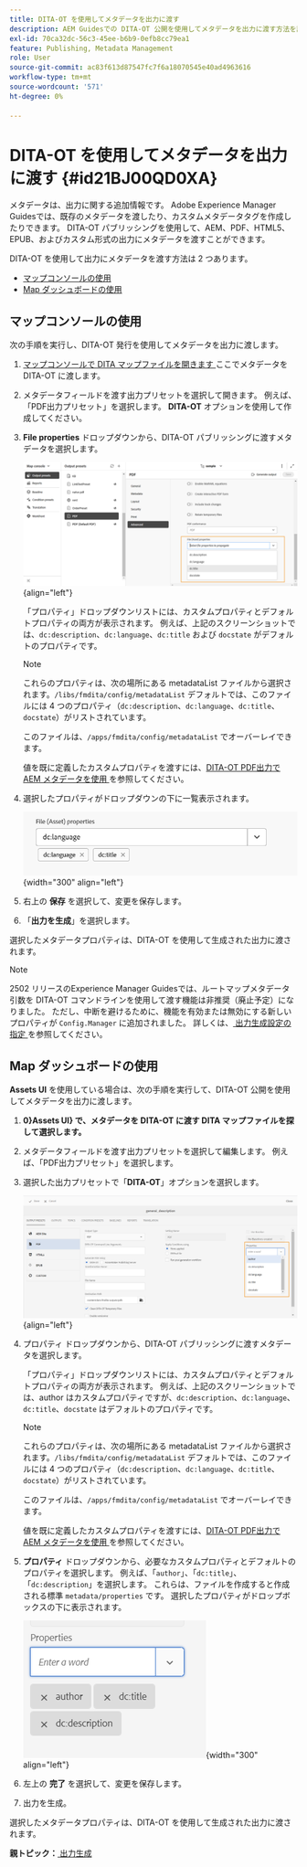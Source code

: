 ```yaml
---
title: DITA-OT を使用してメタデータを出力に渡す
description: AEM Guidesでの DITA-OT 公開を使用してメタデータを出力に渡す方法を説明します。
exl-id: 70ca32dc-56c3-45ee-b6b9-0efb8cc79ea1
feature: Publishing, Metadata Management
role: User
source-git-commit: ac83f613d87547fc7f6a18070545e40ad4963616
workflow-type: tm+mt
source-wordcount: '571'
ht-degree: 0%

---
```


# DITA-OT を使用してメタデータを出力に渡す {#id21BJ00QD0XA}

メタデータは、出力に関する追加情報です。 Adobe Experience Manager Guidesでは、既存のメタデータを渡したり、カスタムメタデータタグを作成したりできます。 DITA-OT パブリッシングを使用して、AEM、PDF、HTML5、EPUB、およびカスタム形式の出力にメタデータを渡すことができます。

DITA-OT を使用して出力にメタデータを渡す方法は 2 つあります。

- [マップコンソールの使用](#using-map-console)
- [Map ダッシュボードの使用](#using-map-dashboard)

## マップコンソールの使用

次の手順を実行し、DITA-OT 発行を使用してメタデータを出力に渡します。

1. [ マップコンソールで DITA マップファイルを開きます ](./open-files-map-console.md) ここでメタデータを DITA-OT に渡します。
1. メタデータフィールドを渡す出力プリセットを選択して開きます。 例えば、「PDF出力プリセット」を選択します。 **DITA-OT** オプションを使用して作成してください。
1. **File properties** ドロップダウンから、DITA-OT パブリッシングに渡すメタデータを選択します。

   ![](images/custom-metadata-output-preset-new.png){align="left"}

   「プロパティ」ドロップダウンリストには、カスタムプロパティとデフォルトプロパティの両方が表示されます。 例えば、上記のスクリーンショットでは、`dc:description`、`dc:language`、`dc:title` および `docstate` がデフォルトのプロパティです。

   >[!NOTE]
   >
   > これらのプロパティは、次の場所にある metadataList ファイルから選択されます。`/libs/fmdita/config/metadataList` デフォルトでは、このファイルには 4 つのプロパティ（`dc:description`、`dc:language`、`dc:title`、`docstate`）がリストされています。

   このファイルは、`/apps/fmdita/config/metadataList` でオーバーレイできます。

   値を既に定義したカスタムプロパティを渡すには、[DITA-OT PDF出力でAEM メタデータを使用 ](https://experienceleaguecommunities.adobe.com/t5/xml-documentation-discussions/use-aem-metadata-in-dita-ot-pdf-output/td-p/411880) を参照してください。

1. 選択したプロパティがドロップダウンの下に一覧表示されます。

   ![](images/metadata-added-dropdown.png){width="300" align="left"}

1. 右上の **保存** を選択して、変更を保存します。
1. 「**出力を生成**」を選択します。

選択したメタデータプロパティは、DITA-OT を使用して生成された出力に渡されます。

>[!NOTE]
>
> 2502 リリースのExperience Manager Guidesでは、ルートマップメタデータ引数を DITA-OT コマンドラインを使用して渡す機能は非推奨（廃止予定）になりました。 ただし、中断を避けるために、機能を有効または無効にする新しいプロパティが `Config.Manager` に追加されました。  詳しくは、[ 出力生成設定の指定 ](../cs-install-guide/conf-output-generation.md#configure-the-dita-ot-command-line-arguement-field-on-the-dita-map-dashboard) を参照してください。

## Map ダッシュボードの使用

**Assets UI** を使用している場合は、次の手順を実行して、DITA-OT 公開を使用してメタデータを出力に渡します。

1. **0}Assets UI} で、メタデータを DITA-OT に渡す DITA マップファイルを探して選択します。**
1. メタデータフィールドを渡す出力プリセットを選択して編集します。 例えば、「PDF出力プリセット」を選択します。
1. 選択した出力プリセットで「**DITA-OT**」オプションを選択します。

   ![](images/custom-meta-data-output-preset.png){align="left"}

1. プロパティ ドロップダウンから、DITA-OT パブリッシングに渡すメタデータを選択します。

   「プロパティ」ドロップダウンリストには、カスタムプロパティとデフォルトプロパティの両方が表示されます。 例えば、上記のスクリーンショットでは、author はカスタムプロパティですが、`dc:description`、`dc:language`、`dc:title`、`docstate` はデフォルトのプロパティです。

   >[!NOTE]
   >
   > これらのプロパティは、次の場所にある metadataList ファイルから選択されます。`/libs/fmdita/config/metadataList` デフォルトでは、このファイルには 4 つのプロパティ（`dc:description`、`dc:language`、`dc:title`、`docstate`）がリストされています。

   このファイルは、`/apps/fmdita/config/metadataList` でオーバーレイできます。

   値を既に定義したカスタムプロパティを渡すには、[DITA-OT PDF出力でAEM メタデータを使用 ](https://experienceleaguecommunities.adobe.com/t5/xml-documentation-discussions/use-aem-metadata-in-dita-ot-pdf-output/td-p/411880) を参照してください。

1. **プロパティ** ドロップダウンから、必要なカスタムプロパティとデフォルトのプロパティを選択します。 例えば、「`author`」、「`dc:title`」、「`dc:description`」を選択します。 これらは、ファイルを作成すると作成される標準 `metadata/properties` です。 選択したプロパティがドロップボックスの下に表示されます。

   ![](images/selected-metadata-properties.png){width="300" align="left"}

1. 左上の **完了** を選択して、変更を保存します。
1. 出力を生成。

選択したメタデータプロパティは、DITA-OT を使用して生成された出力に渡されます。



**親トピック：**[ 出力生成 ](generate-output.md)
